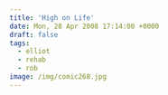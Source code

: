 ```yaml
---
title: 'High on Life'
date: Mon, 28 Apr 2008 17:14:00 +0000
draft: false
tags:
  - elliot
  - rehab
  - rob
image: /img/comic268.jpg
---
```


